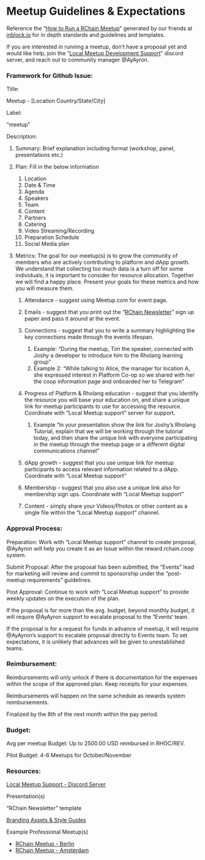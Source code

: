 # Meetup Guidelines & Expectations

Reference the “[How to Run a RChain Meetup](https://docs.google.com/document/d/1Gn80xTQTiqkW_ILrc7aHE-rcpSYjSYXO6OyfJaoPIhk/edit#heading=h.is4q8gkieft1)” generated by our friends at [inblock.io](http://inblock.io) for in depth standards and guidelines and templates.



If you are interested in running a meetup, don’t have a proposal yet and would like help, join the “[Local Meetup Development Support](https://discord.gg/mn4JwMW)” discord server, and reach out to community manager @AyAyron.

### Framework for Github Issue:



Title:

Meetup - [Location Country/State/City]



Label:

“meetup”



Description:



1. Summary: Brief explanation including format (workshop, panel, presentations etc.)
2. Plan: Fill in the below information
    1. Location
    2. Date & Time
    3. Agenda
    4. Speakers
    5. Team
    6. Content
    7. Partners
    8. Catering
    9. Video Streaming/Recording
    10. Preparation Schedule
    11. Social Media plan

3. Metrics: The goal for our meetup(s) is to grow the community of members who are actively contributing to platform and dApp growth. We understand that collecting too much data is a turn off for some individuals, it is important to consider for resource allocation. Together we will find a happy place. Present your goals for these metrics and how you will measure them.
    1. Attendance - suggest using Meetup.com for event page.
    2. Emails - suggest that you print out the “[RChain Newsletter](https://docs.google.com/document/d/1LFIhciHfvBtY8GvTXwX9nBXlybU6MPrJe4M96w39OPY/edit?usp=sharing)” sign up paper and pass it around at the event.
    3. Connections - suggest that you to write a summary highlighting the key connections made through the events lifespan.
        1. Example: “During the meetup, Tim the speaker, connected with Joshy a developer to introduce him to the Rholang learning group”
        2. Example 2: “While talking to Alice, the manager for location A, she expressed interest in Platform Co-op so we shared with her the coop information page and onboarded her to Telegram”

    4. Progress of Platform & Rholang education - suggest that you identify the resource you will base your education on, and share a unique link for meetup participants to use for accessing the resource. Coordinate with “Local Meetup support” server for support.
        1. Example “In your presentation show the link for Joshy’s Rholang Tutorial, explain that we will be working through the tutorial today, and then share the unique link with everyone participating in the meetup through the meetup page or a different digital communications channel”

    5. dApp growth - suggest that you use unique link for meetup participants to access relevant information related to a dApp. Coordinate with “Local Meetup support”
    6. Membership - suggest that you also use a unique link also for membership sign ups. Coordinate with “Local Meetup support”
    7. Content - simply share your Videos/Photos or other content as a single file within the “Local Meetup support” channel.




### Approval Process:



Preparation: Work with “Local Meetup support” channel to create proposal, @AyAyron will help you create it as an Issue within the reward.rchain.coop system.



Submit Proposal: After the proposal has been submitted, the “Events” lead for marketing will review and commit to sponsorship under the “post-meetup requirements” guidelines.



Post Approval: Continue to work with “Local Meetup support” to provide weekly updates on the execution of the plan.



If the proposal is for more than the avg. budget, beyond monthly budget, it will require @AyAyron support to escalate proposal to the “Events‘ team.

If the proposal is for a request for funds in advance of meetup, it will require @AyAyron’s support to escalate proposal directly to Events team. To set expectations, it is unlikely that advances will be given to unestablished teams.



### Reimbursement:



Reimbursements will only unlock if there is documentation for the expenses within the scope of the approved plan. Keep receipts for your expenses.



Reimbursements will happen on the same schedule as rewards system reimbursements.

Finalized by the 8th of the next month within the pay period.



### Budget:



Avg per meetup Budget: Up to 2500.00 USD reimbursed in RHOC/REV.

Pilot Budget: 4-6 Meetups for October/November



### Resources:



[Local Meetup Support - Discord Server](https://discord.gg/mn4JwMW)

Presentation(s)

“RChain Newsletter” template

[Branding Assets & Style Guides](https://drive.google.com/drive/folders/1AOWqRZYOY90K1ZZKtAT7NFUGKPgn62ZH?usp=sharing)

Example Professional Meetup(s)

- [RChain Meetup - Berlin](https://www.youtube.com/playlist?list=PLDj0XyKkeYncvAdOCGaSsZWQ5oW52aQwi)
- [RChain Meetup - Amsterdam](https://www.youtube.com/playlist?list=PLDj0XyKkeYndPEPg17EtkCw19z-ijraCy)
